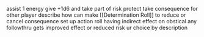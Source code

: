 assist
	1 energy give +1d6 and take part of risk
protect
	take consequence for other player
	describe how
	can make [[Determination Roll]] to reduce or cancel consequence
set up
	action roll having indirect effect on obstical
	any followthru gets improved effect or reduced risk ur choice by description
